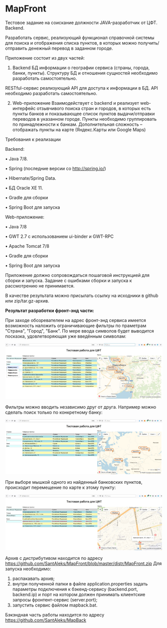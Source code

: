 # MapFront
Тестовое задание на соискание должности JAVA-разработчик от ЦФТ. Backend.

Разработать сервис, реализующий функционал справочной системы для поиска и отображения списка пунктов, в которых можно получить/отправить денежный перевод в заданном городе.

Приложение состоит из двух частей:

1.	Backend
БД информации о географии сервиса (страны, города, банки, пункты). Структуру БД и отношения сущностей необходимо разработать самостоятельно.

RESTful-сервис реализующий API для доступа к информации в БД. API необходимо разработать самостоятельно.

2.	Web-приложение
Взаимодействует c backend и реализует web-интерфейс отзывчивого поиска стран и городов, в которых есть пункты банков и показывающее список пунктов выдачи/отправки переводов в указанном городе. Пункты необходимо группировать по принадлежности к банкам.
Дополнительная сложность – отображать пункты на карте (Яндекс.Карты или Google Maps)

Требования к реализации

Backend:

  •	Java 7/8.

  •	Spring (последние версии со http://spring.io/)

  •	Hibernate/Spring Data. 

  •	БД Oracle XE 11.

  •	Gradle для сборки

  •	Spring Boot для запуска

Web-приложение:

  •	Java 7/8

  •	GWT 2.7 с использованием ui-binder и GWT-RPC

  •	Apache Tomcat 7/8

  •	Gradle для сборки

  •	Spring Boot для запуска

Приложение должно сопровождаться пошаговой инструкцией для сборки и запуска. Задание с ошибками сборки и запуска к рассмотрению не принимается. 

В качестве результата можно присылать ссылку на исходники в github или zip/tar.gz-архив.

<b>Результат разработки фронт-энд части:</b>

При заходе обозревателем на адрес фронт-энд сервиса имеется возможность наложить ограничивающие фильтры по праметрам "Страна", "Город", "Банк". По мере ввода символов будет выводится посказка, удовлетворяющая уже введённым символам:

<img src="https://github.com/SantAleks/MapFront/blob/master/distr/ПримерПодсказок.JPG" alt="снимок экрана с подсказкой">

Фильтры можно вводить независимо друг от друга. Например можно сделать поиск только по конкретному банку: 

<img src="https://github.com/SantAleks/MapFront/blob/master/distr/ПримерПоискКонкретногоБанка.JPG" alt="снимок экрана с поиском по банку">

При выборе мышкой одного из найденный банковских пунктов, происходит перемещение по карте к этому пункту:

<img src="https://github.com/SantAleks/MapFront/blob/master/distr/ПримерПеремещенияКТочке.JPG" alt="снимок экрана с перемещением к точке">

Архив с дистрибутивом находится по адресу https://github.com/SantAleks/MapFront/blob/master/distr/MapFront.zip
Для запуска необходимо:
1) распакавать архив;
2) внутри полученной папки в файле application.properties задать параметры подключения к бэкенд-сервису (backend.port, backend.ip) и порт на котором должен принимать клиентские запросы фронтент-сервис (server.port);
3) запустить сервис файлом mapback.bat.

Бэкэндная часть работы находится по адресу https://github.com/SantAleks/MapBack

